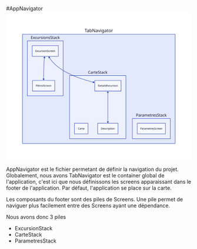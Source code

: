 #AppNavigator
![Schéma du AppNavigator](appNavigator.svg)

AppNavigator est le fichier permetant de définir la navigation du projet. Globalement, nous avons TabNavigator est le container global de l'application, c'est ici que nous définissons les screens apparaissant dans le footer de l'application. Par défaut, l'application se place sur la carte.

Les composants du footer sont des piles de Screens. Une pile permet de naviguer plus facilement entre des Screens ayant une dépendance. 

Nous avons donc 3 piles 
* ExcursionStack
* CarteStack
* ParametresStack